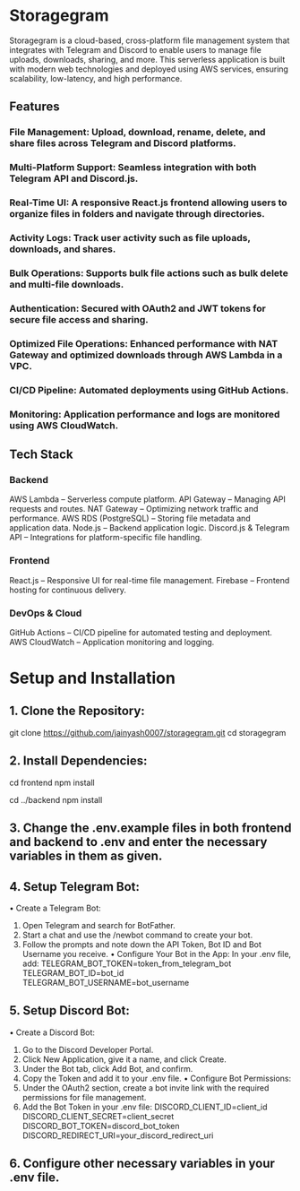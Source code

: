 # **Storagegram**
Storagegram is a cloud-based, cross-platform file management system that integrates with Telegram and Discord to enable users to manage file uploads, downloads, sharing, and more. This serverless application is built with modern web technologies and deployed using AWS services, ensuring scalability, low-latency, and high performance.

## Features
### File Management: Upload, download, rename, delete, and share files across Telegram and Discord platforms.
### Multi-Platform Support: Seamless integration with both Telegram API and Discord.js.
### Real-Time UI: A responsive React.js frontend allowing users to organize files in folders and navigate through directories.
### Activity Logs: Track user activity such as file uploads, downloads, and shares.
### Bulk Operations: Supports bulk file actions such as bulk delete and multi-file downloads.
### Authentication: Secured with OAuth2 and JWT tokens for secure file access and sharing.
### Optimized File Operations: Enhanced performance with NAT Gateway and optimized downloads through AWS Lambda in a VPC.
### CI/CD Pipeline: Automated deployments using GitHub Actions.
### Monitoring: Application performance and logs are monitored using AWS CloudWatch.

## Tech Stack
### Backend
AWS Lambda – Serverless compute platform.
API Gateway – Managing API requests and routes.
NAT Gateway – Optimizing network traffic and performance.
AWS RDS (PostgreSQL) – Storing file metadata and application data.
Node.js – Backend application logic.
Discord.js & Telegram API – Integrations for platform-specific file handling.

### Frontend
React.js – Responsive UI for real-time file management.
Firebase – Frontend hosting for continuous delivery.

### DevOps & Cloud
GitHub Actions – CI/CD pipeline for automated testing and deployment.
AWS CloudWatch – Application monitoring and logging.

# **Setup and Installation**
## 1. Clone the Repository:
git clone https://github.com/jainyash0007/storagegram.git
cd storagegram

## 2. Install Dependencies:
cd frontend
npm install

cd ../backend
npm install

## 3. Change the .env.example files in both frontend and backend to .env and enter the necessary variables in them as given.

## 4. Setup Telegram Bot:
• Create a Telegram Bot:
1. Open Telegram and search for BotFather.
2. Start a chat and use the /newbot command to create your bot.
3. Follow the prompts and note down the API Token, Bot ID and Bot Username you receive.
• Configure Your Bot in the App:
In your .env file, add:
TELEGRAM_BOT_TOKEN=token_from_telegram_bot
TELEGRAM_BOT_ID=bot_id
TELEGRAM_BOT_USERNAME=bot_username

## 5. Setup Discord Bot:
• Create a Discord Bot:
1. Go to the Discord Developer Portal.
2. Click New Application, give it a name, and click Create.
3. Under the Bot tab, click Add Bot, and confirm.
4. Copy the Token and add it to your .env file.
• Configure Bot Permissions:
1. Under the OAuth2 section, create a bot invite link with the required permissions for file management.
2. Add the Bot Token in your .env file:
DISCORD_CLIENT_ID=client_id
DISCORD_CLIENT_SECRET=client_secret
DISCORD_BOT_TOKEN=discord_bot_token
DISCORD_REDIRECT_URI=your_discord_redirect_uri

## 6. Configure other necessary variables in your .env file.
